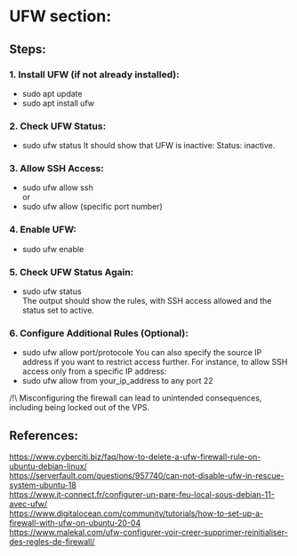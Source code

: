 # UFW section:

## Steps:
### 1. Install UFW (if not already installed):
* sudo apt update  
* sudo apt install ufw  
### 2. Check UFW Status:
* sudo ufw status
It should show that UFW is inactive: Status: inactive.  
### 3. Allow SSH Access:
* sudo ufw allow ssh  
or  
* sudo ufw allow (specific port number)  
### 4. Enable UFW:
* sudo ufw enable  
### 5. Check UFW Status Again:
* sudo ufw status  
The output should show the rules, with SSH access allowed and the status set to active.  
### 6. Configure Additional Rules (Optional):
* sudo ufw allow port/protocole
You can also specify the source IP address if you want to restrict access further. For instance, to allow SSH access only from a specific IP address:
* sudo ufw allow from your_ip_address to any port 22  

/!\ Misconfiguring the firewall can lead to unintended consequences, including being locked out of the VPS. 

## References:
<https://www.cyberciti.biz/faq/how-to-delete-a-ufw-firewall-rule-on-ubuntu-debian-linux/>  
<https://serverfault.com/questions/957740/can-not-disable-ufw-in-rescue-system-ubuntu-18>  
<https://www.it-connect.fr/configurer-un-pare-feu-local-sous-debian-11-avec-ufw/>  
<https://www.digitalocean.com/community/tutorials/how-to-set-up-a-firewall-with-ufw-on-ubuntu-20-04>  
<https://www.malekal.com/ufw-configurer-voir-creer-supprimer-reinitialiser-des-regles-de-firewall/>
